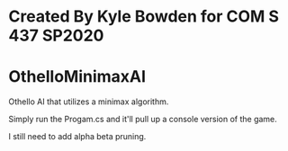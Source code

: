 # Created By Kyle Bowden for COM S 437 SP2020

# OthelloMinimaxAI
Othello AI that utilizes a minimax algorithm.


Simply run the Progam.cs and it'll pull up a console version of the game.

I still need to add alpha beta pruning.
